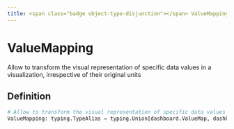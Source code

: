 ```yaml
---
title: <span class="badge object-type-disjunction"></span> ValueMapping
---
```

# <span class="badge object-type-disjunction"></span> ValueMapping

Allow to transform the visual representation of specific data values in a visualization, irrespective of their original units

## Definition

```python
# Allow to transform the visual representation of specific data values in a visualization, irrespective of their original units
ValueMapping: typing.TypeAlias = typing.Union[dashboard.ValueMap, dashboard.RangeMap, dashboard.RegexMap, dashboard.SpecialValueMap]
```

